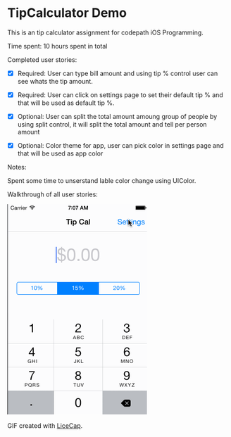 # TipCalculator Demo


This is an tip calculator assignment for codepath iOS Programming.

Time spent: 10 hours spent in total

Completed user stories:

 * [x] Required: User can type bill amount and using tip % control user can see whats the tip amount.
 * [x] Required: User can click on settings page to set their default tip % and that will be used as default tip %.
 * [x] Optional: User can split the total amount amoung group of people by using split control, it will split the total amount and tell per person amount
 * [x] Optional: Color theme for app, user can pick color in settings page and that will be used as app color
 
 
Notes:

Spent some time to unserstand lable color change using UIColor.

Walkthrough of all user stories:

![Video Walkthrough](TipCal.gif)

GIF created with [LiceCap](http://www.cockos.com/licecap/).

